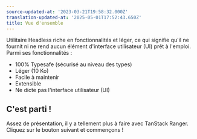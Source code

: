 ```yaml
---
source-updated-at: '2023-03-21T19:58:32.000Z'
translation-updated-at: '2025-05-01T17:52:43.650Z'
title: Vue d'ensemble
---
```

Utilitaire Headless riche en fonctionnalités et léger, ce qui signifie qu'il ne fournit ni ne rend aucun élément d'interface utilisateur (UI) prêt à l'emploi. Parmi ses fonctionnalités :

- 100% Typesafe (sécurisé au niveau des types)
- Léger (10 Ko)
- Facile à maintenir
- Extensible
- Ne dicte pas l'interface utilisateur (UI)

## C'est parti !

Assez de présentation, il y a tellement plus à faire avec TanStack Ranger. Cliquez sur le bouton suivant et commençons !
